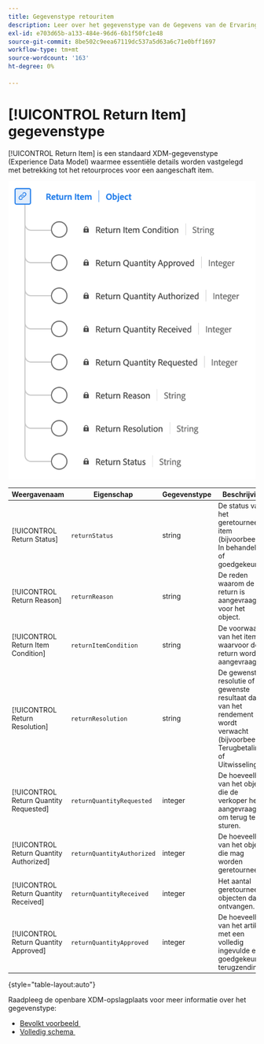```yaml
---
title: Gegevenstype retouritem
description: Leer over het gegevenstype van de Gegevens van de Ervaring van het Punt van de Terugkeer Model (XDM).
exl-id: e703d65b-a133-484e-96d6-6b1f50fc1e48
source-git-commit: 8be502c9eea67119dc537a5d63a6c71e0bff1697
workflow-type: tm+mt
source-wordcount: '163'
ht-degree: 0%

---
```


# [!UICONTROL Return Item] gegevenstype

[!UICONTROL Return Item] is een standaard XDM-gegevenstype (Experience Data Model) waarmee essentiële details worden vastgelegd met betrekking tot het retourproces voor een aangeschaft item.

![&#x200B; A diagram van het gegevenstype van het Punt van de Terugkeer.](../images/data-types/return-item.png)

| Weergavenaam | Eigenschap | Gegevenstype | Beschrijving |
|-----------------------------|------------------------------|-----------|--------------------------------------------------------|
| [!UICONTROL Return Status] | `returnStatus` | string | De status van het geretourneerde item (bijvoorbeeld In behandeling of goedgekeurd). |
| [!UICONTROL Return Reason] | `returnReason` | string | De reden waarom de return is aangevraagd voor het object. |
| [!UICONTROL Return Item Condition] | `returnItemCondition` | string | De voorwaarde van het item waarvoor de return wordt aangevraagd. |
| [!UICONTROL Return Resolution] | `returnResolution` | string | De gewenste resolutie of het gewenste resultaat dat van het rendement wordt verwacht (bijvoorbeeld Terugbetaling of Uitwisseling). |
| [!UICONTROL Return Quantity Requested] | `returnQuantityRequested` | integer | De hoeveelheid van het object die de verkoper heeft aangevraagd om terug te sturen. |
| [!UICONTROL Return Quantity Authorized] | `returnQuantityAuthorized` | integer | De hoeveelheid van het object die mag worden geretourneerd. |
| [!UICONTROL Return Quantity Received] | `returnQuantityReceived` | integer | Het aantal geretourneerde objecten dat is ontvangen. |
| [!UICONTROL Return Quantity Approved] | `returnQuantityApproved` | integer | De hoeveelheid van het artikel met een volledig ingevulde en goedgekeurde terugzending. |

{style="table-layout:auto"}

Raadpleeg de openbare XDM-opslagplaats voor meer informatie over het gegevenstype:

* [&#x200B; Bevolkt voorbeeld &#x200B;](https://github.com/adobe/xdm/blob/master/components/datatypes/returnitem.example.1.json)
* [&#x200B; Volledig schema &#x200B;](https://github.com/adobe/xdm/blob/master/components/datatypes/returnitem.schema.json)
